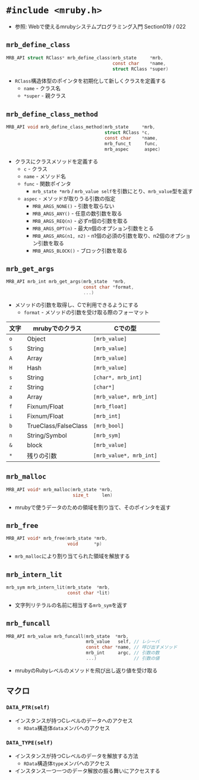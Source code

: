 # `#include <mruby.h>`
- 参照: Webで使えるmrubyシステムプログラミング入門 Section019 / 022

## `mrb_define_class`
```c
MRB_API struct RClass* mrb_define_class(mrb_state     *mrb,
                                        const char    *name,
                                        struct RClass *super)
```
- `RClass`構造体型のポインタを初期化して新しくクラスを定義する
  - `name` - クラス名
  - `*super` - 親クラス

## `mrb_define_class_method`
```c
MRB_API void mrb_define_class_method(mrb_state     *mrb,
                                     struct RClass *c,
                                     const char    *name,
                                     mrb_func_t     func,
                                     mrb_aspec      aspec)
```
- クラスにクラスメソッドを定義する
  - `c` - クラス
  - `name` - メソッド名
  - `func` - 関数ポインタ
    - `mrb_state *mrb` / `mrb_value self`を引数にとり、`mrb_value`型を返す
  - `aspec` - メソッドが取りうる引数の指定
    - `MRB_ARGS_NONE()` - 引数を取らない
    - `MRB_ARGS_ANY()` - 任意の数引数を取る
    - `MRB_ARGS_REQ(n)` - 必ずn個の引数を取る
    - `MRB_ARGS_OPT(n)` - 最大n個のオプション引数をとる
    - `MRB_ARGS_ARG(n1, n2)` - n1個の必須の引数を取り、n2個のオプション引数を取る
    - `MRB_ARGS_BLOCK()` - ブロック引数を取る

## `mrb_get_args`
```c
MRB_API mrb_int mrb_get_args(mrb_state  *mrb,
                             const char *format,
                             ...)
```
- メソッドの引数を取得し、Cで利用できるようにする
  - `format` - メソッドの引数を受け取る際のフォーマット

| 文字 | mrubyでのクラス      | Cでの型                 |
| -    | -                    | -                       |
| `o`  | Object               | `[mrb_value]`           |
| `S`  | String               | `[mrb_value]`           |
| `A`  | Array                | `[mrb_value]`           |
| `H`  | Hash                 | `[mrb_value]`           |
| `s`  | String               | `[char*, mrb_int]`      |
| `z`  | String               | `[char*]`               |
| `a`  | Array                | `[mrb_value*, mrb_int]` |
| `f`  | Fixnum/Float         | `[mrb_float]`           |
| `i`  | Fixnum/Float         | `[mrb_int]`             |
| `b`  | TrueClass/FalseClass | `[mrb_bool]`            |
| `n`  | String/Symbol        | `[mrb_sym]`             |
| `&`  | block                | `[mrb_value]`           |
| `*`  | 残りの引数           | `[mrb_value*, mrb_int]` |

## `mrb_malloc`
```c
MRB_API void* mrb_malloc(mrb_state *mrb,
                         size_t     len)
```
- mrubyで使うデータのための領域を割り当て、そのポインタを返す

## `mrb_free`
```c
MRB_API void* mrb_free(mrb_state *mrb,
                       void      *p)
```
- `mrb_malloc`により割り当てられた領域を解放する

## `mrb_intern_lit`
```c
mrb_sym mrb_intern_lit(mrb_state  *mrb,
                       const char *lit)
```
- 文字列リテラルの名前に相当する`mrb_sym`を返す

## `mrb_funcall`
```c
MRB_API mrb_value mrb_funcall(mrb_state  *mrb,
                              mrb_value   self, // レシーバ
                              const char *name, // 呼び出すメソッド
                              mrb_int     argc, // 引数の数
                              ...)              // 引数の値
```
- mrubyのRubyレベルのメソッドを飛び出し返り値を受け取る

## マクロ
### `DATA_PTR(self)`
- インスタンスが持つCレベルのデータへのアクセス
  - `RData`構造体`data`メンバへのアクセス

### `DATA_TYPE(self)`
- インスタンスが持つCレベルのデータを解放する方法
  - `RData`構造体`type`メンバへのアクセス
- インスタンス一つ一つのデータ解放の振る舞いにアクセスする

